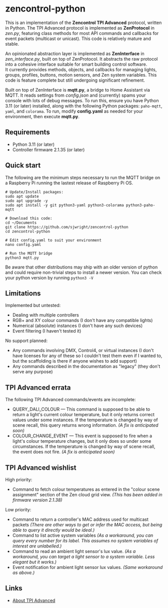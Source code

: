 # zencontrol-python

This is an implementation of the **Zencontrol TPI Advanced** protocol, written in Python. The TPI Advanced protocol is implemented as **ZenProtocol** in *zen.py*, featuring class methods for most API commands and callbacks for event packets (multicast or unicast). This code is relatively mature and stable.

An opinionated abstraction layer is implemented as **ZenInterface** in *zen_interface.py*, built on top of ZenProtocol. It abstracts the raw protocol into a cohesive interface suitable for smart building control software. It currently provides methods, objects, and callbacks for managing lights, groups, profiles, buttons, motion sensors, and Zen system variables. This code is feature complete but still undergoing significant refinement.

Built on top of ZenInterface is **mqtt.py**, a bridge to Home Assistant via MQTT. It reads settings from *config.json* and (currently) spams your console with lots of debug messages. To run this, ensure you have Python 3.11 (or later) installed, along with the following Python packages: `paho-mqtt`, `yaml`, and `colorama`. To run, modify **config.yaml** as needed for your environment, then execute **mqtt.py**.

## Requirements

* Python 3.11 (or later)
* Controller firmware 2.1.35 (or later)

## Quick start

The following are the minimum steps necessary to run the MQTT bridge on a Raspberry Pi running the lastest release of Raspberry Pi OS.

```
# Update/Install packages:
sudo apt update
sudo apt upgrade -y
sudo apt install -y git python3-yaml python3-colorama python3-paho-mqtt

# Download this code:
cd ~/Documents
git clone https://github.com/sjwright/zencontrol-python
cd zencontrol-python

# Edit config.yaml to suit your environment
nano config.yaml

# Run the MQTT bridge
python3 mqtt.py
```

Be aware that other distributions may ship with an older version of python and could require non-trivial steps to install a newer version. You can check your python version by running `python3 -V`

## Limitations

Implemented but untested:
  
* Dealing with multiple controllers
* RGB+ and XY colour commands (I don't have any compatible lights)
* Numerical (absolute) instances (I don't have any such devices)
* Event filtering (I haven't tested it)

No support planned:

* Any commands involving DMX, Control4, or virtual instances (I don't have licenses for any of these so I couldn't test them even if I wanted to, but the scaffolding is there if anyone wishes to add support)
* Any commands described in the documentation as "legacy" (they don't serve any purpose)

## TPI Advanced errata

The following TPI Advanced commands/events are incomplete:

* QUERY_DALI_COLOUR — This command is supposed to be able to return a light's current colour temperature, but it only returns correct values under some instances. If the temperature is changed by way of scene recall, this query returns wrong information. _(A fix is anticipated soon)_
* COLOUR_CHANGE_EVENT — This event is supposed to fire when a light's colour temperature changes, but it only does so under some circumstances. If the temperature is changed by way of scene recall, the event does not fire. _(A fix is anticipated soon)_

## TPI Advanced wishlist

High priority:

* Command to fetch colour temperatures as entered in the "colour scene assignment" section of the Zen cloud grid view. _(This has been added in firmware version 2.1.38)_

Low priority:

* Command to return a controller's MAC address used for multicast packets _(There are other ways to get or infer the MAC access, but being able to query it directly would be ideal.)_
* Command to list active system variables _(As a workaround, you can query every number for its label. This assumes no system variables of interest are unlabelled.)_
* Command to read an ambient light sensor's lux value. _(As a workaround, you can target a light sensor to a system variable. Less elegant but it works.)_
* Event notification for ambient light sensor lux values. _(Same workaround as above.)_

## Links

* [About TPI Advanced](https://support.zencontrol.com/hc/en-us/articles/360000337175-What-is-the-Third-Party-Interface-TPI)

